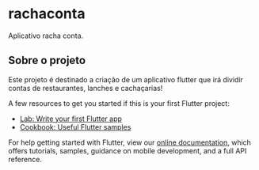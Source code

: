 # rachaconta

Aplicativo racha conta.

## Sobre o projeto

Este projeto é destinado a criação de um aplicativo flutter que irá dividir contas de restaurantes, lanches e cachaçarias!

A few resources to get you started if this is your first Flutter project:

- [Lab: Write your first Flutter app](https://flutter.dev/docs/get-started/codelab)
- [Cookbook: Useful Flutter samples](https://flutter.dev/docs/cookbook)

For help getting started with Flutter, view our
[online documentation](https://flutter.dev/docs), which offers tutorials,
samples, guidance on mobile development, and a full API reference.
